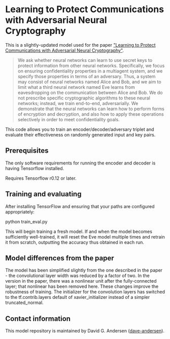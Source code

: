 # Learning to Protect Communications with Adversarial Neural Cryptography

This is a slightly-updated model used for the paper
["Learning to Protect Communications with Adversarial Neural
Cryptography"](https://arxiv.org/abs/1610.06918).

> We ask whether neural networks can learn to use secret keys to protect 
> information from other neural networks. Specifically, we focus on ensuring 
> confidentiality properties in a multiagent system, and we specify those 
> properties in terms of an adversary. Thus, a system may consist of neural 
> networks named Alice and Bob, and we aim to limit what a third neural 
> network named Eve learns from eavesdropping on the communication between 
> Alice and Bob. We do not prescribe specific cryptographic algorithms to 
> these neural networks; instead, we train end-to-end, adversarially. 
> We demonstrate that the neural networks can learn how to perform forms of 
> encryption and decryption, and also how to apply these operations
> selectively in order to meet confidentiality goals.

This code allows you to train an encoder/decoder/adversary triplet
and evaluate their effectiveness on randomly generated input and key
pairs.

## Prerequisites

The only software requirements for running the encoder and decoder is having 
Tensorflow installed.

Requires Tensorflow r0.12 or later.

## Training and evaluating

After installing TensorFlow and ensuring that your paths are configured
appropriately:

  python train_eval.py
  
This will begin training a fresh model.  If and when the model becomes
sufficiently well-trained, it will reset the Eve model multiple times
and retrain it from scratch, outputting the accuracy thus obtained
in each run.

## Model differences from the paper

The model has been simplified slightly from the one described in
the paper - the convolutional layer width was reduced by a factor
of two.  In the version in the paper, there was a nonlinear unit
after the fully-connected layer;  that nonlinear has been removed
here.  These changes improve the robustness of training.  The
initializer for the convolution layers has switched to the 
tf.contrib.layers default of xavier_initializer instead of
a simpler truncated_normal.

## Contact information

This model repository is maintained by David G. Andersen
([dave-andersen](https://github.com/dave-andersen)).
